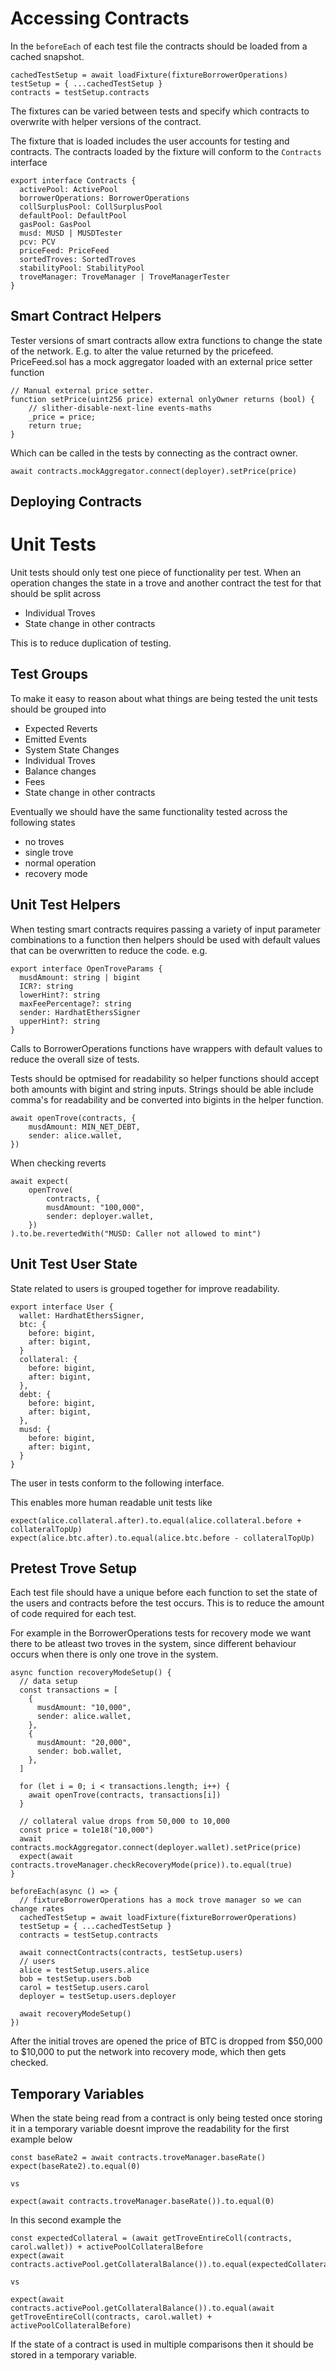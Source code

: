 # Accessing Contracts

In the `beforeEach` of each test file the contracts should be loaded from a cached snapshot.

```
cachedTestSetup = await loadFixture(fixtureBorrowerOperations)
testSetup = { ...cachedTestSetup }
contracts = testSetup.contracts
```

The fixtures can be varied between tests and specify which contracts to overwrite with helper versions of the contract.

The fixture that is loaded includes the user accounts for testing and contracts. The contracts loaded by the fixture will conform to the `Contracts` interface

```
export interface Contracts {
  activePool: ActivePool
  borrowerOperations: BorrowerOperations
  collSurplusPool: CollSurplusPool
  defaultPool: DefaultPool
  gasPool: GasPool
  musd: MUSD | MUSDTester
  pcv: PCV
  priceFeed: PriceFeed
  sortedTroves: SortedTroves
  stabilityPool: StabilityPool
  troveManager: TroveManager | TroveManagerTester
}
```

## Smart Contract Helpers

Tester versions of smart contracts allow extra functions to change the state of the network. E.g. to alter the value returned by the pricefeed. PriceFeed.sol has a mock aggregator loaded with an external price setter function

```
// Manual external price setter.
function setPrice(uint256 price) external onlyOwner returns (bool) {
    // slither-disable-next-line events-maths
    _price = price;
    return true;
}
```

Which can be called in the tests by connecting as the contract owner.

```
await contracts.mockAggregator.connect(deployer).setPrice(price)
```

## Deploying Contracts

# Unit Tests

Unit tests should only test one piece of functionality per test. When an operation changes the state in a trove and another contract the test for that should be split across

- Individual Troves
- State change in other contracts

This is to reduce duplication of testing.

## Test Groups

To make it easy to reason about what things are being tested the unit tests should be grouped into

- Expected Reverts
- Emitted Events
- System State Changes
- Individual Troves
- Balance changes
- Fees
- State change in other contracts

Eventually we should have the same functionality tested across the following states

- no troves
- single trove
- normal operation
- recovery mode

## Unit Test Helpers

When testing smart contracts requires passing a variety of input parameter combinations to a function then helpers should be used with default values that can be overwritten to reduce the code. e.g.

```
export interface OpenTroveParams {
  musdAmount: string | bigint
  ICR?: string
  lowerHint?: string
  maxFeePercentage?: string
  sender: HardhatEthersSigner
  upperHint?: string
}
```

Calls to BorrowerOperations functions have wrappers with default values to reduce the overall size of tests.

Tests should be optmised for readability so helper functions should accept both amounts with bigint and string inputs. Strings should be able include comma's for readability and be converted into bigints in the helper function.

```
await openTrove(contracts, {
    musdAmount: MIN_NET_DEBT,
    sender: alice.wallet,
})
```

When checking reverts

```
await expect(
    openTrove(
        contracts, {
        musdAmount: "100,000",
        sender: deployer.wallet,
    })
).to.be.revertedWith("MUSD: Caller not allowed to mint")
```

## Unit Test User State

State related to users is grouped together for improve readability.

```
export interface User {
  wallet: HardhatEthersSigner,
  btc: {
    before: bigint,
    after: bigint,
  }
  collateral: {
    before: bigint,
    after: bigint,
  },
  debt: {
    before: bigint,
    after: bigint,
  },
  musd: {
    before: bigint,
    after: bigint,
  }
}
```

The user in tests conform to the following interface.

This enables more human readable unit tests like

```
expect(alice.collateral.after).to.equal(alice.collateral.before + collateralTopUp)
expect(alice.btc.after).to.equal(alice.btc.before - collateralTopUp)
```

## Pretest Trove Setup

Each test file should have a unique before each function to set the state of the users and contracts before the test occurs. This is to reduce the amount of code required for each test.

For example in the BorrowerOperations tests for recovery mode we want there to be atleast two troves in the system, since different behaviour occurs when there is only one trove in the system.

```
async function recoveryModeSetup() {
  // data setup
  const transactions = [
    {
      musdAmount: "10,000",
      sender: alice.wallet,
    },
    {
      musdAmount: "20,000",
      sender: bob.wallet,
    },
  ]

  for (let i = 0; i < transactions.length; i++) {
    await openTrove(contracts, transactions[i])
  }

  // collateral value drops from 50,000 to 10,000
  const price = to1e18("10,000")
  await contracts.mockAggregator.connect(deployer.wallet).setPrice(price)
  expect(await contracts.troveManager.checkRecoveryMode(price)).to.equal(true)
}

beforeEach(async () => {
  // fixtureBorrowerOperations has a mock trove manager so we can change rates
  cachedTestSetup = await loadFixture(fixtureBorrowerOperations)
  testSetup = { ...cachedTestSetup }
  contracts = testSetup.contracts

  await connectContracts(contracts, testSetup.users)
  // users
  alice = testSetup.users.alice
  bob = testSetup.users.bob
  carol = testSetup.users.carol
  deployer = testSetup.users.deployer

  await recoveryModeSetup()
})
```

After the initial troves are opened the price of BTC is dropped from $50,000 to $10,000 to put the network into recovery mode, which then gets checked.

## Temporary Variables

When the state being read from a contract is only being tested once storing it in a temporary variable doesnt improve the readability for the first example below

```
const baseRate2 = await contracts.troveManager.baseRate()
expect(baseRate2).to.equal(0)

vs

expect(await contracts.troveManager.baseRate()).to.equal(0)
```

In this second example the

```
const expectedCollateral = (await getTroveEntireColl(contracts, carol.wallet)) + activePoolCollateralBefore
expect(await contracts.activePool.getCollateralBalance()).to.equal(expectedCollateral)

vs

expect(await contracts.activePool.getCollateralBalance()).to.equal(await getTroveEntireColl(contracts, carol.wallet) + activePoolCollateralBefore)
```

If the state of a contract is used in multiple comparisons then it should be stored in a temporary variable.
